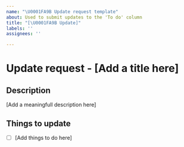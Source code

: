 ```yaml
---
name: "\U0001FA9B Update request template"
about: Used to submit updates to the 'To do' column
title: "[\U0001FA9B Update]"
labels: ''
assignees: ''

---
```


# Update request - [Add a title here]

## Description

[Add a meaningfull description here]



## Things to update

- [ ] [Add things to do here]
